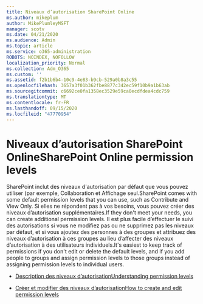 ```yaml
---
title: Niveaux d’autorisation SharePoint Online
ms.author: mikeplum
author: MikePlumleyMSFT
manager: scotv
ms.date: 04/21/2020
ms.audience: Admin
ms.topic: article
ms.service: o365-administration
ROBOTS: NOINDEX, NOFOLLOW
localization_priority: Normal
ms.collection: Adm_O365
ms.custom: ''
ms.assetid: f2b1b6b4-10c9-4e83-b9cb-529a0b8a3c55
ms.openlocfilehash: 3657a3f01b362fbe8877c342ec59f10b9a1b63ab
ms.sourcegitcommit: c6692ce0fa1358ec3529e59ca0ecdfdea4cdc759
ms.translationtype: MT
ms.contentlocale: fr-FR
ms.lasthandoff: 09/15/2020
ms.locfileid: "47770954"
---
```

# <a name="sharepoint-online-permission-levels"></a><span data-ttu-id="51c95-102">Niveaux d’autorisation SharePoint Online</span><span class="sxs-lookup"><span data-stu-id="51c95-102">SharePoint Online permission levels</span></span>

<span data-ttu-id="51c95-103">SharePoint inclut des niveaux d'autorisation par défaut que vous pouvez utiliser (par exemple, Collaboration et Affichage seul.</span><span class="sxs-lookup"><span data-stu-id="51c95-103">SharePoint comes with some default permission levels that you can use, such as Contribute and View Only.</span></span> <span data-ttu-id="51c95-104">Si elles ne répondent pas à vos besoins, vous pouvez créer des niveaux d’autorisation supplémentaires.</span><span class="sxs-lookup"><span data-stu-id="51c95-104">If they don't meet your needs, you can create additional permission levels.</span></span> <span data-ttu-id="51c95-105">Il est plus facile d’effectuer le suivi des autorisations si vous ne modifiez pas ou ne supprimez pas les niveaux par défaut, et si vous ajoutez des personnes à des groupes et attribuez des niveaux d’autorisation à ces groupes au lieu d’affecter des niveaux d’autorisation à des utilisateurs individuels.</span><span class="sxs-lookup"><span data-stu-id="51c95-105">It's easiest to keep track of permissions if you don't edit or delete the default levels, and if you add people to groups and assign permission levels to those groups instead of assigning permission levels to individual users.</span></span>
  
- [<span data-ttu-id="51c95-106">Description des niveaux d’autorisation</span><span class="sxs-lookup"><span data-stu-id="51c95-106">Understanding permission levels</span></span>](https://go.microsoft.com/fwlink/?linkid=867071)
    
- [<span data-ttu-id="51c95-107">Créer et modifier des niveaux d’autorisation</span><span class="sxs-lookup"><span data-stu-id="51c95-107">How to create and edit permission levels</span></span>](https://go.microsoft.com/fwlink/?linkid=867072)
    

